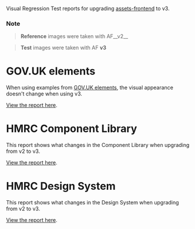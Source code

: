 Visual Regression Test reports for upgrading [assets-frontend](https://github.com/hmrc/assets-frontend/) to v3.

### Note
> __Reference__ images were taken with AF__v2__

> __Test__ images were taken with AF __v3__

# GOV.UK elements

When using examples from [GOV.UK elements](https://govuk-elements.herokuapp.com/), the visual appearance doesn't change when using v3.

[View the report here](https://hmrc.github.io/assets-frontend-vrt-reports/govuk_elements/html_report/index.html).

# HMRC Component Library

This report shows what changes in the Component Library when upgrading from v2 to v3.

[View the report here](https://hmrc.github.io/assets-frontend-vrt-reports/component_library/html_report/index.html).

# HMRC Design System

This report shows what changes in the Design System when upgrading from v2 to v3.

[View the report here](https://hmrc.github.io/assets-frontend-vrt-reports/design_system/html_report/index.html).
